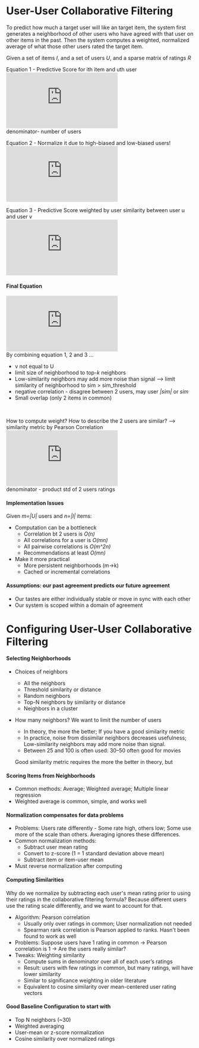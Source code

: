 # User-User Collaborative Filtering
To predict how much a target user will like an target item, the system first generates a neighborhood of other users who have agreed with that user on other items in the past. Then the system computes a weighted, normalized average of what those other users rated the target item. <br> 

Given a set of items *I*, and a set of users *U*, and a sparse matrix of ratings *R*

Equation 1 - Predictive Score for ith item and uth user <br>
![equation](http://latex.codecogs.com/gif.latex?S_%7Bu%2C%20i%7D%20%3D%20%5Cfrac%7B%5Csum_%7Bv%5Cepsilon%20u%7Dr_%7Bvi%7D%7D%7B%5Cleft%20%7C%20U%20%5Cright%20%7C%7D) <br>
denominator- number of users <br>

Equation 2 - Normalize it due to high-biased and low-biased users! <br>
![equation](http://latex.codecogs.com/gif.latex?S_%7Bv%2C%20i%7D%20%3D%20%5Cbar%7Br_%7Bv%7D%7D&plus;%20%5Cfrac%7B%5Csum_%7Bv%5Cepsilon%20u%7D%28r_%7Bvi%7D-%5Cbar%7Br_%7Bv%7D%7D%29%7D%7B%5Cleft%20%7C%20U%20%5Cright%20%7C%7D)

Equation 3 - Predictive Score weighted by user similarity between user u and user v <br>
![equation](http://latex.codecogs.com/gif.latex?S_%7Bu%2C%20i%7D%20%3D%20%5Cfrac%7B%5Csum_%7Bv%5Cepsilon%20u%7Dr_%7Bvi%7D%5Ccdot%20w_%7Buv%7D%7D%7B%5Csum_%7Bv%5Cepsilon%20u%7Dw_%7Buv%7D%7D)

#### Final Equation<br>
![equation](http://latex.codecogs.com/gif.latex?S_%7Bv%2C%20i%7D%20%3D%20%5Cbar%7Br_%7Bv%7D%7D&plus;%20%5Cfrac%7B%5Csum_%7Bv%5Cepsilon%20u%7D%28r_%7Bvi%7D-%5Cbar%7Br_%7Bv%7D%7D%29%5Ccdot%20w_%7Buv%7D%7D%7B%5Csum_%7Bv%5Cepsilon%20u%7Dw_%7Buv%7D%7D) <br>
By combining equation 1, 2 and 3 ... 
- v not equal to U
- limit size of neighborhood to top-*k* neighbors
- Low-similarity neighbors may add more noise than signal --> limit similarity of neighborhood to sim > sim_threshold 
- negative correlation - disagree between 2 users, may user *|sim|* or *sim* 
- Small overlap (only 2 items in common)
<br>

How to compute weight? How to describe the 2 users are similar? --> similarity metric by Pearson Correlation <br>
![equation](http://latex.codecogs.com/gif.latex?w_%7Buv%7D%20%3D%20%5Cfrac%7B%5Csum_%7Bi%5Cepsilon%20I%7D%28r_%7Bvi%7D-%5Cbar%7Br_%7Bv%7D%7D%29%7D%7B%5Csigma%20_%7Bu%7D%5Csigma%20_%7Bv%7D%7D) <br>
denominator - product std of 2 users ratings <br>

#### Implementation Issues
Given *m=|U|* users and *n=|I|* items:
- Computation can be a bottleneck 
  - Correlation bt 2 users is *O(n)*
  - All correlations for a user is *O(mn)*
  - All pairwise correlations is *O(m^2n)*
  - Recommendations at least *O(mn)*
- Make it more practical 
  - More persistent neighborhoods (m->k)
  - Cached or incremental correlations

#### Assumptions: our past agreement predicts our future agreement
- Our tastes are either individually stable or move in sync with each other
- Our system is scoped within a domain of agreement
 
# Configuring User-User Collaborative Filtering
#### Selecting Neighborhoods
- Choices of neighbors 
  - All the neighbors
  - Threshold similarity or distance
  - Random neighbors
  - Top-N neighbors by similarity or distance
  - Neighbors in a cluster
- How many neighbors? We want to limit the number of users
  - In theory, the more the better; If you have a good similarity metric
  - In practice, noise from dissimilar neighbors decreases usefulness; Low-similarity neighbors may add more noise than signal.
  - Between 25 and 100 is often used: 30–50 often good for movies 
  
  
  Good similarity metric requires the more the better in theory, but  
#### Scoring Items from Neighborhoods
- Common methods: Average; Weighted average; Multiple linear regression
- Weighted average is common, simple, and works well
#### Normalization compensates for data problems  
- Problems: Users rate differently - Some rate high, others low; Some use more of the scale than others. Averaging ignores these differences. 
- Common normalization methods: 
  - Subtract user mean rating
  - Convert to z-score (1 = 1 standard deviation above mean)
  - Subtract item or item-user mean
- Must reverse normalization after computing

#### Computing Similarities
Why do we normalize by subtracting each user's mean rating prior to using their ratings in the collaborative filtering formula? Because different users use the rating scale differently, and we want to account for that.
- Algorithm: Pearson correlation
  - Usually only over ratings in common; User normalization not needed
  - Spearman rank correlation is Pearson applied to ranks. Hasn't been found to work as well
- Problems: Suppose users have 1 rating in common -> Pearson correlation is 1 -> Are the users really similar?
- Tweaks: Weighting similarity
  - Compute sums in denominator over all of each user’s ratings
  - Result: users with few ratings in common, but many ratings, will have lower similarity
  - Similar to significance weighting in older literature
  - Equivalent to cosine similarity over mean-centered user rating vectors
#### Good Baseline Configuration to start with
- Top N neighbors (~30)
- Weighted averaging
- User-mean or z-score normalization
- Cosine similarity over normalized ratings
